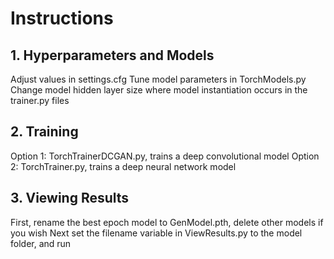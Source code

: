 # Instructions

## 1. Hyperparameters and Models

Adjust values in settings.cfg
Tune model parameters in TorchModels.py
Change model hidden layer size where model instantiation occurs in the trainer.py files

## 2. Training

Option 1: TorchTrainerDCGAN.py, trains a deep convolutional model
Option 2: TorchTrainer.py, trains a deep neural network model

## 3. Viewing Results

First, rename the best epoch model to GenModel.pth, delete other models if you wish
Next set the filename variable in ViewResults.py to the model folder, and run
